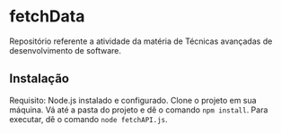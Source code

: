 # fetchData
Repositório referente a atividade da matéria de Técnicas avançadas de desenvolvimento de software.

## Instalação
Requisito: Node.js instalado e configurado.
Clone o projeto em sua máquina. Vá até a pasta do projeto e dê o comando `npm install`.
Para executar, dê o comando `node fetchAPI.js`.
